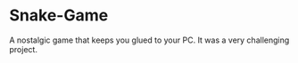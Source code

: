 # Snake-Game
A nostalgic game that keeps you glued to your PC. 
 It was a very challenging project.
